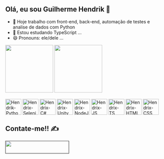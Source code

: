 ## Olá, eu sou Guilherme Hendrik 👋

- 🔭 Hoje trabalho com front-end, back-end, automação de testes e analise de dados com Python
- 🌱 Estou estudando TypeScript ...
- 😄 Pronouns: ele/dele ...

<div>
  <img height="150em" src="https://github-readme-stats.vercel.app/api?username=SrHendrix&show_icons=true&theme=dracula">
  <img height="150em" src="https://github-readme-stats.vercel.app/api/top-langs/?username=SrHendrix&layout=compact&langs_count=16&theme=dracula">
</div>

<div style="display:inline-block"><br>
  <img align="center" alt="Hendrik-Python" height="50" width="50" src="https://img.icons8.com/?size=100&id=13441&format=png&color=000000">
  <img align="center" alt="Hendrix-Selenium" height="50" width="50" src="https://img.icons8.com/?size=100&id=38553&format=png&color=000000">
  <img align="center" alt="Hendrix-C#" height="50" width="50" src="https://img.icons8.com/?size=100&id=Fycm8TUhWmFU&format=png&color=000000">
  <img align="center" alt="Hendrix-Unity" height="50" width="50" src="https://img.icons8.com/?size=100&id=55O6KKA9CyIA&format=png&color=000000">
  <img align="center" alt="Hendrix-NodeJS" height="50" width="50" src="https://img.icons8.com/?size=100&id=hsPbhkOH4FMe&format=png&color=000000">
  <img align="center" alt="Hendrix-JS" height="50" width="50" src="https://img.icons8.com/?size=100&id=108784&format=png&color=000000">
  <img align="center" alt="Hendrix-TS" height="50" width="50" src="https://img.icons8.com/?size=100&id=uJM6fQYqDaZK&format=png&color=000000">
  <img align="center" alt="Hendrix-HTML" height="50" width="50" src="https://img.icons8.com/?size=100&id=20909&format=png&color=000000">
  <img align="center" alt="Hendrix-CSS" height="50" width="50" src="https://img.icons8.com/?size=100&id=21278&format=png&color=000000">
</div>

##

## Contate-me!! ✍

<div>
  <a href="" target="_blank"><img width="200px" height="40px" src="https://img.shields.io/badge/LinkedIn-0077B5?style=for-the-badge&logo=linkedin&logoColor=white" target="_blank"</a>
</div>
